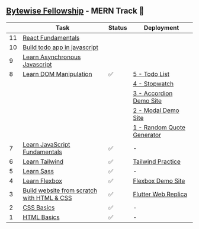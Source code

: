 ## [Bytewise Fellowship](https://www.linkedin.com/company/bytewiseltd/) - MERN Track 🚀

|     | Task                                                                                      | Status | Deployment                                                                             |
| --- | ----------------------------------------------------------------------------------------- | ------ | -------------------------------------------------------------------------------------- |
| 11  | [React Fundamentals](https://youtu.be/w7ejDZ8SWv8)                                        |        |                                                                                        |
| 10  | [Build todo app in javascript](https://youtu.be/y71CdVq5SvI)                              |        |                                                                                        |
| 9   | [Learn Asynchronous Javascript](https://youtu.be/ZYb_ZU8LNxs)                             |        |                                                                                        |
| 8   | [Learn DOM Manipulation](https://www.youtube.com/watch?v=5fb2aPlgoys)                     | ✅     | [5 - Todo List](https://todolist-dom-bytewise.netlify.app/)                            |
|     |                                                                                           |        | [4 - Stopwatch](https://stopwatch-dom-bytewise.netlify.app/)                           |
|     |                                                                                           |        | [3 - Accordion Demo Site](https://accordion-dom-bytewise.netlify.app/)                 |
|     |                                                                                           |        | [2 - Modal Demo Site](https://model-dom-bytewise-fellowship.vercel.app/)               |
|     |                                                                                           |        | [1 - Random Quote Generator](https://random-quote-generator-dom-bytewise.netlify.app/) |
| 7   | [Learn JavaScript Fundamentals](https://youtu.be/XIOLqoPHCJ4)                             | ✅     | -                                                                                      |
| 6   | [Learn Tailwind](https://www.youtube.com/watch?v=dFgzHOX84xQ)                             | ✅     | [Tailwind Practice](https://tailwind-bytewise.netlify.app/)                            |
| 5   | [Learn Sass](https://www.youtube.com/watch?v=_a5j7KoflTs)                                 | ✅     | -                                                                                      |
| 4   | [Learn Flexbox](https://www.youtube.com/watch?v=3YW65K6LcIA)                              | ✅     | [Flexbox Demo Site](https://flexbox-bytewise.vercel.app/)                              |
| 3   | [Build website from scratch with HTML & CSS](https://www.youtube.com/watch?v=lvYnfMOUOJY) | ✅     | [Flutter Web Replica](https://flutter-dev-bytewise.vercel.app/)                        |
| 2   | [CSS Basics](https://youtu.be/yfoY53QXEnI)                                                | ✅     | -                                                                                      |
| 1   | [HTML Basics](https://youtu.be/UB1O30fR-EE)                                               | ✅     | -                                                                                      |
